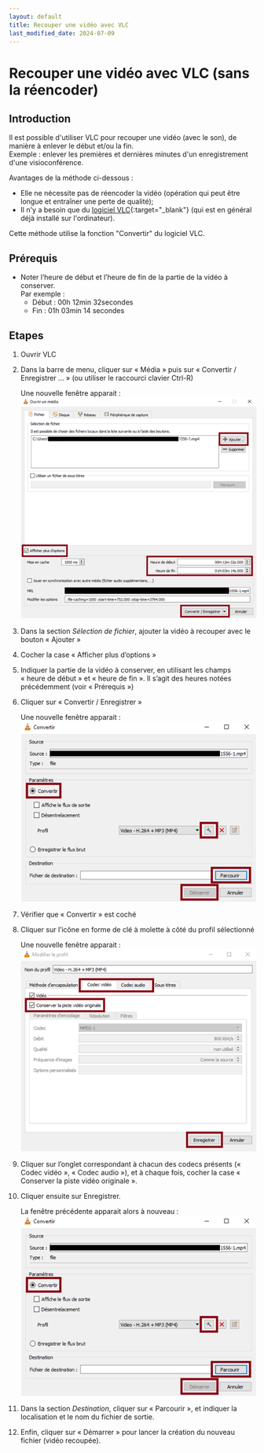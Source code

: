 ```yaml
---
layout: default
title: Recouper une vidéo avec VLC
last_modified_date: 2024-07-09
---
```

# Recouper une vidéo avec VLC (sans la réencoder)
## Introduction

Il est possible d'utiliser VLC pour recouper une vidéo (avec le son), de manière à enlever le début et/ou la fin.  
Exemple : enlever les premières et dernières minutes d'un enregistrement d'une visioconférence.  

Avantages de la méthode ci-dessous :
- Elle ne nécessite pas de réencoder la vidéo (opération qui peut être longue et entraîner une perte de qualité);
- Il n'y a besoin que du [logiciel VLC](https://www.videolan.org/vlc/index.fr.html){:target="_blank"} (qui est en général déjà installé sur l'ordinateur).  

Cette méthode utilise la fonction "Convertir" du logiciel VLC.

## Prérequis
- Noter l’heure de début et l’heure de fin de la partie de la vidéo à conserver.  
  Par exemple :
	- Début : 00h 12min 32secondes
	- Fin : 01h 03min 14 secondes

## Etapes
1. Ouvrir VLC
2. Dans la barre de menu, cliquer sur « Média » puis sur « Convertir / Enregistrer … »
    (ou utiliser le raccourci clavier Ctrl-R)
    
    Une nouvelle fenêtre apparait :
    ![](IMG_VLC-recouper-video-1.png)
    
3. Dans la section *Sélection de fichier*, ajouter la vidéo à recouper avec le bouton « Ajouter »  
4. Cocher la case « Afficher plus d’options »  
5. Indiquer la partie de la vidéo à conserver, en utilisant les champs « heure de début » et « heure de fin ». Il s’agit des heures notées précédemment (voir « Prérequis »)
6. Cliquer sur « Convertir / Enregistrer »
    
    Une nouvelle fenêtre apparait :
    ![](IMG_VLC-recouper-video-2.png)
    
7. Vérifier que « Convertir » est coché
8. Cliquer sur l’icône en forme de clé à molette à côté du profil sélectionné
    
    Une nouvelle fenêtre apparait :
    ![](IMG_VLC-recouper-video-3.png)
    
9. Cliquer sur l’onglet correspondant à chacun des codecs présents (« Codec vidéo », « Codec audio »), et à chaque fois, cocher la case « Conserver la piste vidéo originale ».
10. Cliquer ensuite sur Enregistrer.
    
    La fenêtre précédente apparait alors à nouveau :
    ![](IMG_VLC-recouper-video-2.png)
11. Dans la section *Destination*, cliquer sur « Parcourir », et indiquer la localisation et le nom du fichier de sortie.  
12. Enfin, cliquer sur « Démarrer » pour lancer la création du nouveau fichier (vidéo recoupée).  
